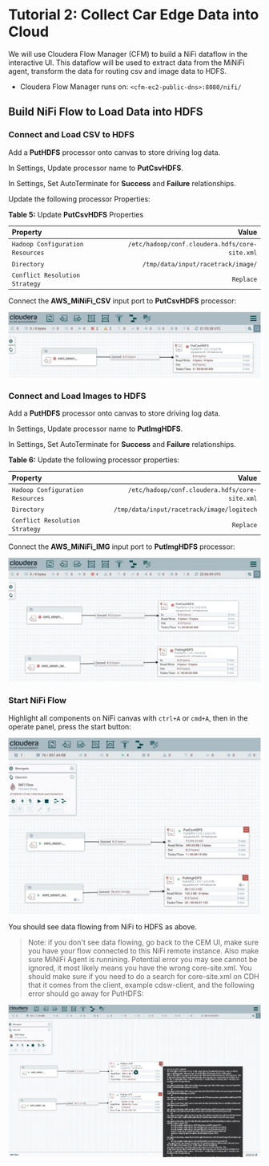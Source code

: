 # Tutorial 2: Collect Car Edge Data into Cloud

We will use Cloudera Flow Manager (CFM) to build a NiFi dataflow in the interactive UI. This dataflow will be used to extract data from the MiNiFi agent, transform the data for routing csv and image data to HDFS.

- Cloudera Flow Manager runs on: `<cfm-ec2-public-dns>:8080/nifi/`

## Build NiFi Flow to Load Data into HDFS

### Connect and Load CSV to HDFS

Add a **PutHDFS** processor onto canvas to store driving log data. 

In Settings, Update processor name to **PutCsvHDFS**.

In Settings, Set AutoTerminate for **Success** and **Failure** relationships.

Update the following processor Properties:

**Table 5:** Update **PutCsvHDFS** Properties

| Property  | Value  |
|:---|---:|
| `Hadoop Configuration Resources` | `/etc/hadoop/conf.cloudera.hdfs/core-site.xml` |
| `Directory`  | `/tmp/data/input/racetrack/image/`  |
| `Conflict Resolution Strategy`  |  `Replace`  |

Connect the **AWS_MiNiFi_CSV** input port to **PutCsvHDFS** processor:

![connect-csv-to-hdfs](./documentation/assets/images/tutorial2/connect-csv-to-hdfs.jpg)

### Connect and Load Images to HDFS

Add a **PutHDFS** processor onto canvas to store driving log data.

In Settings, Update processor name to **PutImgHDFS**.

In Settings, Set AutoTerminate for **Success** and **Failure** relationships.

**Table 6:** Update the following processor properties:

| Property  | Value  |
|:---|---:|
| `Hadoop Configuration Resources` | `/etc/hadoop/conf.cloudera.hdfs/core-site.xml` |
| `Directory`  | `/tmp/data/input/racetrack/image/logitech`  |
| `Conflict Resolution Strategy`  |  `Replace`  |

Connect the **AWS_MiNiFi_IMG** input port to **PutImgHDFS** processor:

![connect-img-to-hdfs](./documentation/assets/images/tutorial2/connect-img-to-hdfs.jpg)

### Start NiFi Flow

Highlight all components on NiFi canvas with `ctrl+A` or `cmd+A`, then in the operate panel, press the start button:

![started-nifi-flow](./documentation/assets/images/tutorial2/started-nifi-flow.jpg)

You should see data flowing from NiFi to HDFS as above.

> Note: if you don't see data flowing, go back to the CEM UI, make sure you have your flow connected to this NiFi remote instance. Also make sure MiNiFi Agent is runnining.
Potential error you may see cannot be ignored, it most likely means you have the wrong core-site.xml. You should make sure if you need to do a search for core-site.xml on CDH that it comes from the client, example cdsw-client, and the following error should go away for PutHDFS:

![puthdfs-error-ignore](./documentation/assets/images/tutorial2/puthdfs-error-ignore.jpg)
